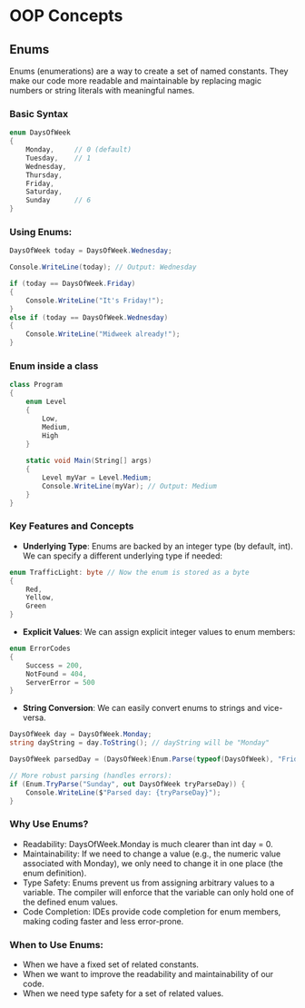# OOP Concepts

## Enums

Enums (enumerations) are a way to create a set of named constants. They make our code more readable and maintainable by replacing magic numbers or string literals with meaningful names.

### Basic Syntax

```csharp
enum DaysOfWeek
{
    Monday,     // 0 (default)
    Tuesday,    // 1
    Wednesday,
    Thursday,
    Friday,
    Saturday,
    Sunday      // 6
}
```

### Using Enums:

```csharp
DaysOfWeek today = DaysOfWeek.Wednesday;

Console.WriteLine(today); // Output: Wednesday

if (today == DaysOfWeek.Friday)
{
    Console.WriteLine("It's Friday!");
}
else if (today == DaysOfWeek.Wednesday)
{
    Console.WriteLine("Midweek already!");
}
```

### Enum inside a class

```csharp
class Program 
{
    enum Level 
    {
        Low,
        Medium,
        High
    }
    
    static void Main(String[] args)
    {
        Level myVar = Level.Medium;
        Console.WriteLine(myVar); // Output: Medium
    }
}
```

### Key Features and Concepts

- **Underlying Type**: Enums are backed by an integer type (by default, int). We can specify a different underlying type if needed:

```csharp
enum TrafficLight: byte // Now the enum is stored as a byte
{
    Red,
    Yellow,
    Green
}
```

- **Explicit Values**: We can assign explicit integer values to enum members:

```csharp
enum ErrorCodes
{
    Success = 200,
    NotFound = 404,
    ServerError = 500
}
```

- **String Conversion**: We can easily convert enums to strings and vice-versa.

```csharp
DaysOfWeek day = DaysOfWeek.Monday;
string dayString = day.ToString(); // dayString will be "Monday"

DaysOfWeek parsedDay = (DaysOfWeek)Enum.Parse(typeof(DaysOfWeek), "Friday"); // parsedDay will be DaysOfWeek.Friday

// More robust parsing (handles errors):
if (Enum.TryParse("Sunday", out DaysOfWeek tryParseDay)) {
    Console.WriteLine($"Parsed day: {tryParseDay}");
}
```
### Why Use Enums?

- Readability: DaysOfWeek.Monday is much clearer than int day = 0.
- Maintainability: If we need to change a value (e.g., the numeric value associated with Monday), we only need to change it in one place (the enum definition).
- Type Safety: Enums prevent us from assigning arbitrary values to a variable. The compiler will enforce that the variable can only hold one of the defined enum values.
- Code Completion: IDEs provide code completion for enum members, making coding faster and less error-prone.

### When to Use Enums:

- When we have a fixed set of related constants.
- When we want to improve the readability and maintainability of our code.
- When we need type safety for a set of related values.
